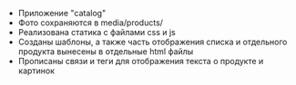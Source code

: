 - Приложение "catalog"
- Фото сохраняются в media/products/
- Реализована статика с файлами css и js
- Созданы шаблоны, а также часть отображения списка и отдельного продукта вынесены в отдельные html файлы
- Прописаны связи и теги для отображения текста о продукте и картинок